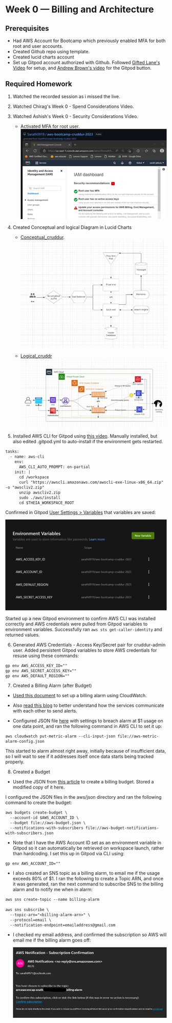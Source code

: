 # Week 0 — Billing and Architecture



## Prerequisites
* Had AWS Account for Bootcamp which previously enabled MFA for both root and user accounts.
* Created Github repo using template.
* Created lucid charts account
* Set up Gitpod account authorized with Github.  Followed [Gifted Lane's Video](https://www.youtube.com/watch?v=yh9kz9Sh1T8) for setup, and [Andrew Brown's video](https://www.youtube.com/watch?v=A6_c-hJmehs) for the Gitpod button.



## Required Homework

1. Watched the recorded session as i missed the live.

2. Watched Chirag's Week 0 - Spend Considerations Video.

3. Watched Ashish's Week 0 - Security Considerations Video.
   * Activated MFA for root user.  
   ![MFA](../_docs/assets/MFA.png)

4.  Created Conceptual and logical Diagram in Lucid Charts
  
     * [Conceptual_cruddur](https://lucid.app/lucidchart/284b6512-334f-459c-8a56-8b89eebe7b6a/edit?viewport_loc=23%2C-167%2C2065%2C955%2C0_0&invitationId=inv_304939a4-4927-4b67-8ac2-ddc8f5e7125d).
       ![conceptual](../_docs/assets/Conceptual.png)

     * [Logical_cruddr](https://lucid.app/lucidchart/a1e6d1c3-d545-43eb-887d-97bde9892bdb/edit?viewport_loc=-424%2C-254%2C1563%2C722%2C0_0&invitationId=inv_9e8d2c2c-c1e8-480b-b0e5-22e8301e0855)
       ![logical](../_docs/assets/logical.png)


5.  Installed AWS CLI for Gitpod using [this video](https://youtu.be/OdUnNuKylHg).  Manually installed, but also edited .gitpod.yml to auto-install if the environment gets restarted.

```
tasks:
  - name: aws-cli
    env:
      AWS_CLI_AUTO_PROMPT: on-partial
    init: |
      cd /workspace
      curl "https://awscli.amazonaws.com/awscli-exe-linux-x86_64.zip" -o "awscliv2.zip"
      unzip awscliv2.zip
      sudo ./aws/install
      cd $THEIA_WORKSPACE_ROOT
```

Confirmed in Gitpod [User Settings > Variables](https://gitpod.io/user/variables) that variables are saved:

   ![variables](../_docs/assets/variables.png)

Started up a new Gitpod environment to confirm AWS CLI was installed correctly and AWS credentials were pulled from Gitpod variables to environment variables.  Successfully ran ```aws sts get-caller-identity``` and returned values.


6.  Generated AWS Credentials - Access Key/Secret pair for cruddur-admin user.  Added persistent Gitpod variables to store AWS credentials for resuse using these commands:

```
gp env AWS_ACCESS_KEY_ID=""
gp env AWS_SECRET_ACCESS_KEY=""
gp env AWS_DEFAULT_REGION=""
```


7.  Created a Billing Alarm (after Budget)

   * [Used this document](https://docs.aws.amazon.com/AmazonCloudWatch/latest/monitoring/monitor_estimated_charges_with_cloudwatch.html) to set up a billing alarm using CloudWatch.
   * Also [read this blog](https://aws.amazon.com/blogs/mt/setting-up-an-amazon-cloudwatch-billing-alarm-to-proactively-monitor-estimated-charges/) to better understand how the services communicate with each other to send alerts.

   * Configured JSON file [here](../aws/json/aws-metric-alarm-config.json) with settings to breach alarm at $1 usage on one data point, and ran the following command in AWS CLI to set it up:

```
aws cloudwatch put-metric-alarm --cli-input-json file://aws-metric-alarm-config.json
```

This started to alarm almost right away, initially because of insufficient data, so I will wait to see if it addresses itself once data starts being tracked properly.

8.  Created a Budget

   * Used the JSON from [this article](https://awscli.amazonaws.com/v2/documentation/api/latest/reference/budgets/create-budget.html) to create a billing budget.  Stored a modified copy of it here.


  I configured the JSON files in the aws/json directory and ran the following command to create the budget:

  ```
  aws budgets create-budget \
    --account-id $AWS_ACCOUNT_ID \
    --budget file://aws-budget.json \
    --notifications-with-subscribers file://aws-budget-notifications-with-subscribers.json
  ```

   * Note that I have the AWS Account ID set as an environment variable in Gitpod so it can automatically be retrieved on workspace launch, rather than hardcoding.  I set this up in Gitpod via CLI using:
  
  ```
  gp env AWS_ACCOUNT_ID=""
  ```

  * I also created an SNS topic as a billing alarm, to email me if the usage exceeds 80% of $1.  I ran the following to create a Topic ARN, and once it was generated, ran the next command to subscribe SNS to the billing alarm and to notify me when in alarm:

  ```
  aws sns create-topic --name billing-alarm

  aws sns subscribe \
    --topic-arn="<billing-alarm-arn>" \
    --protocol=email \
    --notification-endpoint=emailaddress@gmail.com
```

   * I checked my email address, and confirmed the subscription so AWS will email me if the billing alarm goes off:

      ![image](../_docs/assets/sns.png)

